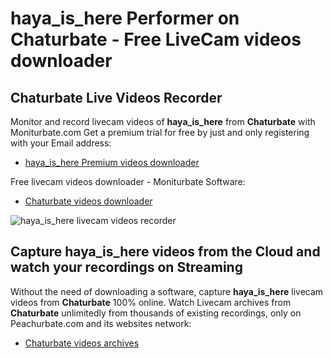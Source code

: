 # haya_is_here Performer on Chaturbate - Free LiveCam videos downloader

## Chaturbate Live Videos Recorder

Monitor and record livecam videos of **haya_is_here** from **Chaturbate** with Moniturbate.com
Get a premium trial for free by just and only registering with your Email address:
* [haya_is_here Premium videos downloader](https://moniturbate.com/request-demo-licence-key.html)

Free livecam videos downloader - Moniturbate Software:
* [Chaturbate videos downloader](https://moniturbate.com/moniturbate-download-software.html)

![haya_is_here livecam videos recorder](https://peachurnet.com/templates/moniturbate-software.png)


## Capture haya_is_here videos from the Cloud and watch your recordings on Streaming

Without the need of downloading a software, capture **haya_is_here** livecam videos from **Chaturbate** 100% online.
Watch Livecam archives from **Chaturbate** unlimitedly from thousands of existing recordings, only on Peachurbate.com and its websites network:
* [Chaturbate videos archives](https://peachurnet.com/)